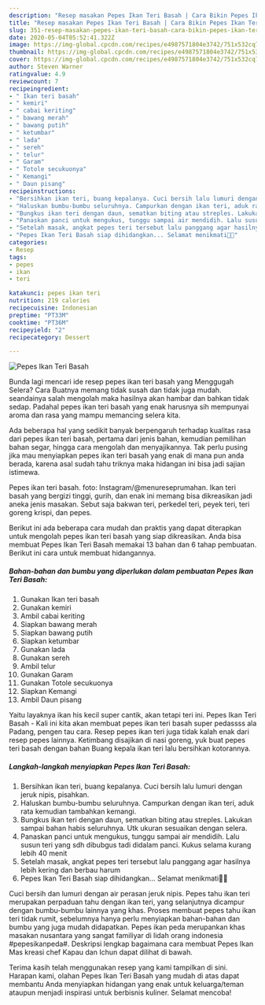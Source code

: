 ```yaml
---
description: "Resep masakan Pepes Ikan Teri Basah | Cara Bikin Pepes Ikan Teri Basah Yang Enak dan Simpel"
title: "Resep masakan Pepes Ikan Teri Basah | Cara Bikin Pepes Ikan Teri Basah Yang Enak dan Simpel"
slug: 351-resep-masakan-pepes-ikan-teri-basah-cara-bikin-pepes-ikan-teri-basah-yang-enak-dan-simpel
date: 2020-05-04T05:52:41.322Z
image: https://img-global.cpcdn.com/recipes/e4987571804e3742/751x532cq70/pepes-ikan-teri-basah-foto-resep-utama.jpg
thumbnail: https://img-global.cpcdn.com/recipes/e4987571804e3742/751x532cq70/pepes-ikan-teri-basah-foto-resep-utama.jpg
cover: https://img-global.cpcdn.com/recipes/e4987571804e3742/751x532cq70/pepes-ikan-teri-basah-foto-resep-utama.jpg
author: Steven Warner
ratingvalue: 4.9
reviewcount: 7
recipeingredient:
- " Ikan teri basah"
- " kemiri"
- " cabai keriting"
- " bawang merah"
- " bawang putih"
- " ketumbar"
- " lada"
- " sereh"
- " telur"
- " Garam"
- " Totole secukuonya"
- " Kemangi"
- " Daun pisang"
recipeinstructions:
- "Bersihkan ikan teri, buang kepalanya. Cuci bersih lalu lumuri dengan jeruk nipis, pisahkan."
- "Haluskan bumbu-bumbu seluruhnya. Campurkan dengan ikan teri, aduk rata kemudian tambahkan kemangi."
- "Bungkus ikan teri dengan daun, sematkan biting atau streples. Lakukan sampai bahan habis seluruhnya. Utk ukuran sesuaikan dengan selera."
- "Panaskan panci untuk mengukus, tunggu sampai air mendidih. Lalu susun teri yang sdh dibubgus tadi didalam panci. Kukus selama kurang lebih 40 menit"
- "Setelah masak, angkat pepes teri tersebut lalu panggang agar hasilnya lebih kering dan berbau harum"
- "Pepes Ikan Teri Basah siap dihidangkan... Selamat menikmati🙏🙏"
categories:
- Resep
tags:
- pepes
- ikan
- teri

katakunci: pepes ikan teri 
nutrition: 219 calories
recipecuisine: Indonesian
preptime: "PT33M"
cooktime: "PT36M"
recipeyield: "2"
recipecategory: Dessert

---
```



![Pepes Ikan Teri Basah](https://img-global.cpcdn.com/recipes/e4987571804e3742/751x532cq70/pepes-ikan-teri-basah-foto-resep-utama.jpg)

Bunda lagi mencari ide resep pepes ikan teri basah yang Menggugah Selera? Cara Buatnya memang tidak susah dan tidak juga mudah. seandainya salah mengolah maka hasilnya akan hambar dan bahkan tidak sedap. Padahal pepes ikan teri basah yang enak harusnya sih mempunyai aroma dan rasa yang mampu memancing selera kita.

Ada beberapa hal yang sedikit banyak berpengaruh terhadap kualitas rasa dari pepes ikan teri basah, pertama dari jenis bahan, kemudian pemilihan bahan segar, hingga cara mengolah dan menyajikannya. Tak perlu pusing jika mau menyiapkan pepes ikan teri basah yang enak di mana pun anda berada, karena asal sudah tahu triknya maka hidangan ini bisa jadi sajian istimewa.

Pepes ikan teri basah. foto: Instagram/@menureseprumahan. Ikan teri basah yang bergizi tinggi, gurih, dan enak ini memang bisa dikreasikan jadi aneka jenis masakan. Sebut saja bakwan teri, perkedel teri, peyek teri, teri goreng krispi, dan pepes.


Berikut ini ada beberapa cara mudah dan praktis yang dapat diterapkan untuk mengolah pepes ikan teri basah yang siap dikreasikan. Anda bisa membuat Pepes Ikan Teri Basah memakai 13 bahan dan 6 tahap pembuatan. Berikut ini cara untuk membuat hidangannya.

<!--inarticleads1-->

##### Bahan-bahan dan bumbu yang diperlukan dalam pembuatan Pepes Ikan Teri Basah:

1. Gunakan  Ikan teri basah
1. Gunakan  kemiri
1. Ambil  cabai keriting
1. Siapkan  bawang merah
1. Siapkan  bawang putih
1. Siapkan  ketumbar
1. Gunakan  lada
1. Gunakan  sereh
1. Ambil  telur
1. Gunakan  Garam
1. Gunakan  Totole secukuonya
1. Siapkan  Kemangi
1. Ambil  Daun pisang


Yaitu layaknya ikan his kecil super cantik, akan tetapi teri ini. Pepes Ikan Teri Basah - Kali ini kita akan membuat pepes ikan teri basah super pedassss ala Padang, pengen tau cara. Resep pepes ikan teri juga tidak kalah enak dari resep pepes lainnya. Ketimbang disajikan di nasi goreng, yuk buat pepes teri basah dengan bahan Buang kepala ikan teri lalu bersihkan kotorannya. 

<!--inarticleads2-->

##### Langkah-langkah menyiapkan Pepes Ikan Teri Basah:

1. Bersihkan ikan teri, buang kepalanya. Cuci bersih lalu lumuri dengan jeruk nipis, pisahkan.
1. Haluskan bumbu-bumbu seluruhnya. Campurkan dengan ikan teri, aduk rata kemudian tambahkan kemangi.
1. Bungkus ikan teri dengan daun, sematkan biting atau streples. Lakukan sampai bahan habis seluruhnya. Utk ukuran sesuaikan dengan selera.
1. Panaskan panci untuk mengukus, tunggu sampai air mendidih. Lalu susun teri yang sdh dibubgus tadi didalam panci. Kukus selama kurang lebih 40 menit
1. Setelah masak, angkat pepes teri tersebut lalu panggang agar hasilnya lebih kering dan berbau harum
1. Pepes Ikan Teri Basah siap dihidangkan... Selamat menikmati🙏🙏


Cuci bersih dan lumuri dengan air perasan jeruk nipis. Pepes tahu ikan teri merupakan perpaduan tahu dengan ikan teri, yang selanjutnya dicampur dengan bumbu-bumbu lainnya yang khas. Proses membuat pepes tahu ikan teri tidak rumit, sebelumnya hanya perlu menyiapkan bahan-bahan dan bumbu yang juga mudah didapatkan. Pepes ikan peda merupankan khas masakan nusantara yang sangat familiyar di lidah orang indonesia #pepesikanpeda#. Deskripsi lengkap bagaimana cara membuat Pepes Ikan Mas kreasi chef Kapau dan Ichun dapat dilihat di bawah. 

Terima kasih telah menggunakan resep yang kami tampilkan di sini. Harapan kami, olahan Pepes Ikan Teri Basah yang mudah di atas dapat membantu Anda menyiapkan hidangan yang enak untuk keluarga/teman ataupun menjadi inspirasi untuk berbisnis kuliner. Selamat mencoba!

